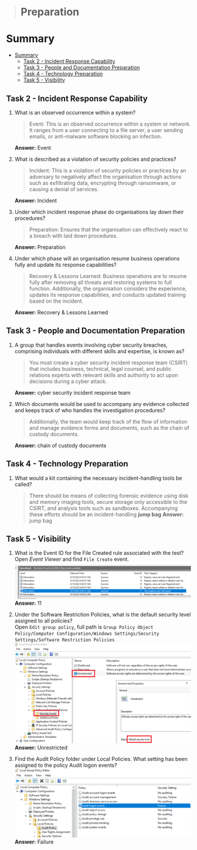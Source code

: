 > # Preparation

# Summary
<!-- TOC -->

- [Summary](#summary)
    - [Task 2 - Incident Response Capability](#task-2---incident-response-capability)
    - [Task 3 - People and Documentation Preparation](#task-3---people-and-documentation-preparation)
    - [Task 4 - Technology Preparation](#task-4---technology-preparation)
    - [Task 5 - Visibility](#task-5---visibility)

<!-- /TOC -->

## Task 2 - Incident Response Capability
1. What is an observed occurrence within a system?<br>
    > Event: This is an observed occurrence within a system or network. It ranges from a user connecting to a file server, a user sending emails, or anti-malware software blocking an infection.

    **Answer:** Event

1. What is described as a violation of security policies and practices?<br>
    > Incident: This is a violation of security policies or practices by an adversary to negatively affect the organisation through actions such as exfiltrating data, encrypting through ransomware, or causing a denial of services.

    **Answer:** Incident

1. Under which incident response phase do organisations lay down their procedures?<br>
    > Preparation: Ensures that the organisation can effectively react to a breach with laid down procedures.

    **Answer:** Preparation

1. Under which phase will an organisation resume business operations fully and update its response capabilities?<br>
    > Recovery & Lessons Learned: Business operations are to resume fully after removing all threats and restoring systems to full function. Additionally, the organisation considers the experience, updates its response capabilities, and conducts updated training based on the incident.

    **Answer:** Recovery & Lessons Learned

## Task 3 - People and Documentation Preparation
1. A group that handles events involving cyber security breaches, comprising individuals with different skills and expertise, is known as?<br>
    > You must create a cyber security incident response team (CSIRT) that includes business, technical, legal counsel, and public relations experts with relevant skills and authority to act upon decisions during a cyber attack. 

    **Answer:** cyber security incident response team

1. Which documents would be used to accompany any evidence collected and keeps track of who handles the investigation procedures?<br>
    > Additionally, the team would keep track of the flow of information and manage evidence forms and documents, such as the chain of custody documents. 

    **Answer:** chain of custody documents

## Task 4 - Technology Preparation
1. What would a kit containing the necessary incident-handling tools be called?<br>
    > There should be means of collecting forensic evidence using disk and memory imaging tools, secure storage only accessible to the CSIRT, and analysis tools such as sandboxes. Accompanying these efforts should be an incident-handling **jump bag**
    **Answer:** jump bag

## Task 5 - Visibility
1. What is the Event ID for the File Created rule associated with the test?<br>
    Open *Event Viewer* and find `File Create` event.<br>
    ![](images/1.png)<br>
    **Answer:** 11

1. Under the Software Restriction Policies, what is the default security level assigned to all policies?<br>
    Open `Edit group policy`, full path is `Group Policy Object Policy/Computer Configuration/Windows Settings/Security Settings/Software Restriction Policies`
    ![](images/2.png)<br>
    **Answer:** Unrestricted

1. Find the Audit Policy folder under Local Policies. What setting has been assigned to the policy Audit logon events?<br>
    ![](images/3.png)<br>
    **Answer:** Failure

